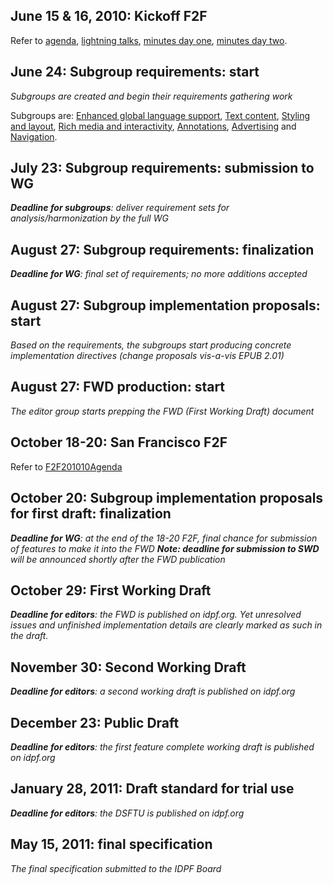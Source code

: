 

## June 15 & 16, 2010: Kickoff F2F ##
Refer to [agenda](F2F201006Agenda.md), [lightning talks](F2F201006LightningTalks.md), [minutes day one](F2FDayOne.md), [minutes day two](F2FDayTwo.md).


## June 24: Subgroup requirements: start ##
_Subgroups are created and begin their requirements gathering work_

Subgroups are: [Enhanced global language support](EGLS.md), [Text content](TextContent.md), [Styling and layout](StylingAndLayout.md), [Rich media and interactivity](RichMediaAndInteractivity.md), [Annotations](Annotations.md), [Advertising](Advertising.md) and [Navigation](Navigation.md).

## July 23: Subgroup requirements: submission to WG ##
_**Deadline for subgroups**: deliver requirement sets for analysis/harmonization by the full WG_

## August 27: Subgroup requirements: finalization ##
_**Deadline for WG**: final set of requirements; no more additions accepted_

## August 27: Subgroup implementation proposals: start ##
_Based on the requirements, the subgroups start producing concrete implementation directives (change proposals vis-a-vis EPUB 2.01)_

## August 27: FWD production: start ##
_The editor group starts prepping the FWD (First Working Draft) document_

## October 18-20: San Francisco F2F ##
Refer to [F2F201010Agenda](F2F201010Agenda.md)

## October 20: Subgroup implementation proposals for first draft: finalization ##
_**Deadline for WG**: at the end of the 18-20 F2F, final chance for submission of features to make it into the FWD_
_**Note: deadline for submission to SWD** will be announced shortly after the FWD publication_

## October 29: First Working Draft ##
_**Deadline for editors**: the FWD is published on idpf.org. Yet unresolved issues and unfinished implementation details are clearly marked as such in the draft._

## November 30: Second Working Draft ##
_**Deadline for editors**: a second working draft is published on idpf.org_

## December 23: Public Draft ##
_**Deadline for editors**: the first feature complete working draft is published on idpf.org_

## January 28, 2011: Draft standard for trial use ##
_**Deadline for editors**: the DSFTU is published on idpf.org_

## May 15, 2011: final specification ##
_The final specification submitted to the IDPF Board_